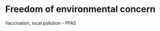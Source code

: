 # Freedom of environmental concern

<script>document.getElementById("freedomMenu").open = true;</script>

Vaccination, local pollution - PFAS